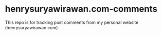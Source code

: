 # henrysuryawirawan.com-comments
This repo is for tracking post comments from my personal website (henrysuryawirawan.com)
